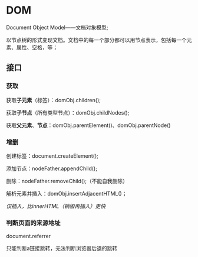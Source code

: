 # DOM

Document Object Model——文档对象模型;

以节点树的形式变现文档。文档中的每一个部分都可以用节点表示，包括每一个元素、属性、空格，等；

## 接口

### 获取

获取**子元素**（标签）：domObj.children();

获取**子节点**（所有类型节点）：domObj.childNodes();

获取**父元素**、**节点**：domObj.parentElement()、domObj.parentNode()

### 增删

创建标签：document.createElement();

添加节点：nodeFather.appendChild();

删除：nodeFather.removeChild();（不能自我删除）

解析元素并插入：domObj.insertAdjacentHTML()；

*仅插入，比innerHTML（销毁再插入）更快*

### 判断页面的来源地址

document.referrer

只能判断a链接跳转，无法判断浏览器后退的跳转
